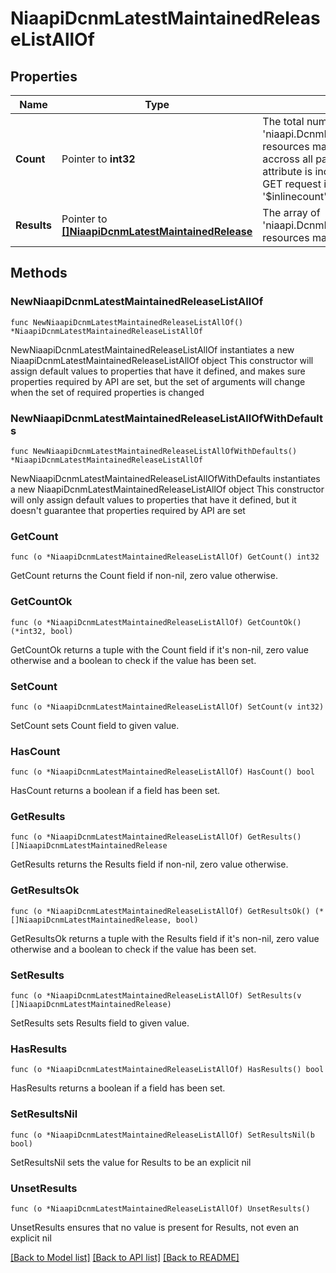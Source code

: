 # NiaapiDcnmLatestMaintainedReleaseListAllOf

## Properties

Name | Type | Description | Notes
------------ | ------------- | ------------- | -------------
**Count** | Pointer to **int32** | The total number of &#39;niaapi.DcnmLatestMaintainedRelease&#39; resources matching the request, accross all pages. The &#39;Count&#39; attribute is included when the HTTP GET request includes the &#39;$inlinecount&#39; parameter. | [optional] 
**Results** | Pointer to [**[]NiaapiDcnmLatestMaintainedRelease**](niaapi.DcnmLatestMaintainedRelease.md) | The array of &#39;niaapi.DcnmLatestMaintainedRelease&#39; resources matching the request. | [optional] 

## Methods

### NewNiaapiDcnmLatestMaintainedReleaseListAllOf

`func NewNiaapiDcnmLatestMaintainedReleaseListAllOf() *NiaapiDcnmLatestMaintainedReleaseListAllOf`

NewNiaapiDcnmLatestMaintainedReleaseListAllOf instantiates a new NiaapiDcnmLatestMaintainedReleaseListAllOf object
This constructor will assign default values to properties that have it defined,
and makes sure properties required by API are set, but the set of arguments
will change when the set of required properties is changed

### NewNiaapiDcnmLatestMaintainedReleaseListAllOfWithDefaults

`func NewNiaapiDcnmLatestMaintainedReleaseListAllOfWithDefaults() *NiaapiDcnmLatestMaintainedReleaseListAllOf`

NewNiaapiDcnmLatestMaintainedReleaseListAllOfWithDefaults instantiates a new NiaapiDcnmLatestMaintainedReleaseListAllOf object
This constructor will only assign default values to properties that have it defined,
but it doesn't guarantee that properties required by API are set

### GetCount

`func (o *NiaapiDcnmLatestMaintainedReleaseListAllOf) GetCount() int32`

GetCount returns the Count field if non-nil, zero value otherwise.

### GetCountOk

`func (o *NiaapiDcnmLatestMaintainedReleaseListAllOf) GetCountOk() (*int32, bool)`

GetCountOk returns a tuple with the Count field if it's non-nil, zero value otherwise
and a boolean to check if the value has been set.

### SetCount

`func (o *NiaapiDcnmLatestMaintainedReleaseListAllOf) SetCount(v int32)`

SetCount sets Count field to given value.

### HasCount

`func (o *NiaapiDcnmLatestMaintainedReleaseListAllOf) HasCount() bool`

HasCount returns a boolean if a field has been set.

### GetResults

`func (o *NiaapiDcnmLatestMaintainedReleaseListAllOf) GetResults() []NiaapiDcnmLatestMaintainedRelease`

GetResults returns the Results field if non-nil, zero value otherwise.

### GetResultsOk

`func (o *NiaapiDcnmLatestMaintainedReleaseListAllOf) GetResultsOk() (*[]NiaapiDcnmLatestMaintainedRelease, bool)`

GetResultsOk returns a tuple with the Results field if it's non-nil, zero value otherwise
and a boolean to check if the value has been set.

### SetResults

`func (o *NiaapiDcnmLatestMaintainedReleaseListAllOf) SetResults(v []NiaapiDcnmLatestMaintainedRelease)`

SetResults sets Results field to given value.

### HasResults

`func (o *NiaapiDcnmLatestMaintainedReleaseListAllOf) HasResults() bool`

HasResults returns a boolean if a field has been set.

### SetResultsNil

`func (o *NiaapiDcnmLatestMaintainedReleaseListAllOf) SetResultsNil(b bool)`

 SetResultsNil sets the value for Results to be an explicit nil

### UnsetResults
`func (o *NiaapiDcnmLatestMaintainedReleaseListAllOf) UnsetResults()`

UnsetResults ensures that no value is present for Results, not even an explicit nil

[[Back to Model list]](../README.md#documentation-for-models) [[Back to API list]](../README.md#documentation-for-api-endpoints) [[Back to README]](../README.md)


